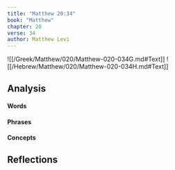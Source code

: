```yaml
---
title: "Matthew 20:34"
book: "Matthew"
chapter: 20
verse: 34
author: Matthew Levi
---
```

![[/Greek/Matthew/020/Matthew-020-034G.md#Text]]
![[/Hebrew/Matthew/020/Matthew-020-034H.md#Text]]

## Analysis

#### Words

#### Phrases

#### Concepts

## Reflections
